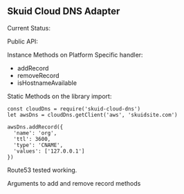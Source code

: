 Skuid Cloud DNS Adapter
----
Current Status:

Public API:

Instance Methods on Platform Specific handler:
- addRecord
- removeRecord
- isHostnameAvailable

Static Methods on the library import:

```
const cloudDns = require('skuid-cloud-dns')
let awsDns = cloudDns.getClient('aws', 'skuidsite.com')

awsDns.addRecord({
  'name': 'org',
  'ttl': 3600,
  'type': 'CNAME',
  'values': ['127.0.0.1']
})
```

Route53 tested working.

Arguments to add and remove record methods
